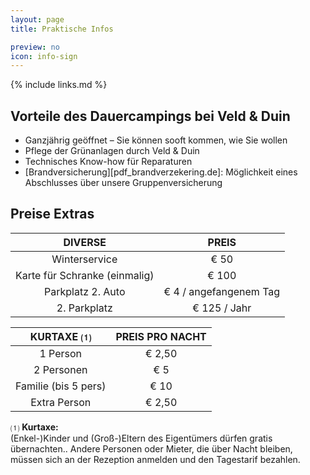 ```yaml
---
layout: page
title: Praktische Infos

preview: no
icon: info-sign
---
```


{% include links.md %}

## Vorteile des Dauercampings bei Veld & Duin

- Ganzjährig geöffnet –  Sie können sooft kommen, wie Sie wollen
- Pflege der Grünanlagen durch Veld & Duin
- Technisches Know-how für Reparaturen
- [Brandversicherung][pdf_brandverzekering.de]: Möglichkeit eines Abschlusses über unsere Gruppenversicherung


## Preise Extras

DIVERSE               |PREIS           
:--------------------:|:--------------:
Winterservice         |€ 50                   
Karte für Schranke (einmalig) |€ 100          
Parkplatz 2. Auto      |€ 4 / angefangenem Tag  
2. Parkplatz           |€ 125 / Jahr       


KURTAXE ⑴          |PREIS PRO NACHT|
:------------------:|:-------------:|
1 Person          | € 2,50        
2 Personen          | € 5  
Familie (bis 5 pers)  | € 10    
Extra Person       | € 2,50


⑴ **Kurtaxe:**<br> (Enkel-)Kinder und (Groß-)Eltern des Eigentümers dürfen gratis übernachten.. Andere Personen oder Mieter, die über Nacht bleiben, müssen sich an der Rezeption anmelden und den Tagestarif bezahlen.
